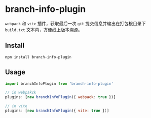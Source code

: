 # branch-info-plugin
`webpack` 和 `vite` 插件，获取最后一次 `git` 提交信息并输出在打包根目录下 `build.txt` 文本内，方便线上版本溯源。

## Install
`npm install branch-info-plugin`
## Usage
```js
import branchInfoPlugin from 'branch-info-plugin'

// in webpakck
plugins: [new branchInfoPlugin({ webpack: true })]

// in vite
plugins: [new branchInfoPlugin({ vite: true })]
```
